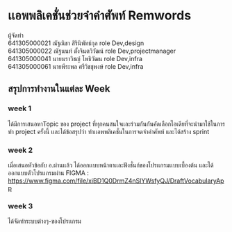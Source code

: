 # เเอพพลิเคชั่นช่วยจำคำศัพท์ Remwords

ผู้จัดทำ <br>
641305000021  ณัฐณิชา สิรินิพัทธ์กุล   role Dev,design<br>
641305000022  ณัฐนนท์ ตั้งจินตวิวัฒน์  role Dev,projectmanager<br>
641305000041  นายนราวิชญ์ โพธิวัฒน  role Dev,infra<br>
641305000061  นายพีระพล ศรีวิชชุพงษ์ role Dev,infra 

## สรุปการทำงานในแต่ละ Week 

### week 1 
ได้มีการเสนอหาTopic ของ project ที่ทุกคนสนใจเเละร่วมกันกันคัดเลือกไอเดียที่จะนำมาใช้ในการทำ project ครั้งนี้ เเละได้ข้อสรุปว่า ทำเเอพพลิเคชั่นในการจดจำคำศัพท์
และได้สร้าง sprint 
### week 2 
เมื่อเสนอหัวข้อกับ อ.ผ่านเเล้ว ได้ออกเเบบหน้าตาเเละฟังชั่นก์ของโปรเเกรมเเบบเบื้องต้น 
และได้ออกแบบตัวโปรเเกรมผ่าน FIGMA : https://www.figma.com/file/xiBD1Q0DrmZ4nSlYWsfyQJ/DraftVocabularyApp

### week 3 
ได้จัดทำระบบต่างๆ-ของโปรเเกรม 



